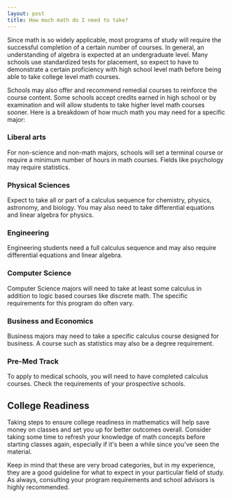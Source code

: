 ```yaml
---
layout: post
title: How much math do I need to take?
---
```


Since math is so widely applicable, most programs of study will require the successful completion of a certain number of courses. In general, an understanding of algebra is expected at an undergraduate level. Many schools use standardized tests for placement, so expect to have to demonstrate a certain proficiency with high school level math before being able to take college level math courses. 

Schools may also offer and recommend remedial courses to reinforce the course content. Some schools accept credits earned in high school or by examination and will allow students to take higher level math courses sooner. Here is a breakdown of how much math you may need for a specific major:


### Liberal arts
For non-science and non-math majors, schools will set a terminal course or require a minimum number of hours in math courses. Fields like psychology may require statistics.

### Physical Sciences
Expect to take all or part of a calculus sequence for chemistry, physics, astronomy, and biology. You may also need to take differential equations and linear algebra for physics.

### Engineering
Engineering students need a full calculus sequence and may also require differential equations and linear algebra.

### Computer Science
Computer Science majors will need to take at least some calculus in addition to logic based courses like discrete math. The specific requirements for this program do often vary.

### Business and Economics
Business majors may need to take a specific calculus course designed for business. A course such as statistics may also be a degree requirement.

### Pre-Med Track
To apply to medical schools, you will need to have completed calculus courses. Check the requirements of your prospective schools.


## College Readiness

Taking steps to ensure college readiness in mathematics will help save money on classes and set you up for better outcomes overall. Consider taking some time to refresh your knowledge of math concepts before starting classes again, especially if it's been a while since you've seen the material. 


Keep in mind that these are very broad categories, but in my experience, they are a good guideline for what to expect in your particular field of study. As always, consulting your program requirements and school advisors is highly recommended.
